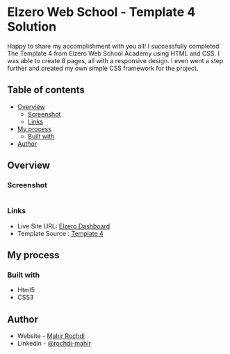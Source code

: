 
# Elzero Web School - Template 4 Solution
Happy to share my accomplishment with you all! I successfully completed The Template 4 from Elzero Web School Academy using HTML and CSS. I was able to create 8 pages, all with a responsive design. I even went a step further and created my own simple CSS framework for the project.

## Table of contents

- [Overview](#overview)
  - [Screenshot](#screenshot)
  - [Links](#links)
- [My process](#my-process)
  - [Built with](#built-with)
- [Author](#author)

## Overview

### Screenshot

![]()

### Links

- Live Site URL: [Elzero Dashboard](https://mahirrochdi.github.io/ElzeroDashboard/)
- Template Source : [Template 4](https://elzero.org/html-css-template-4-preview/)
## My process

### Built with

- Html5
- CSS3

## Author

- Website - [Mahir Rochdi](https://github.com/MAHIRROCHDI)
- Linkedin - [@rochdi-mahir](www.linkedin.com/in/rochdi-mahir)
